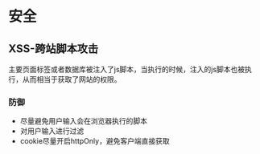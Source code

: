 # 安全
## XSS-跨站脚本攻击
主要页面标签或者数据库被注入了js脚本，当执行的时候，注入的js脚本也被执行，从而相当于获取了网站的权限。
### 防御
- 尽量避免用户输入会在浏览器执行的脚本
- 对用户输入进行过滤
- cookie尽量开启httpOnly，避免客户端直接获取